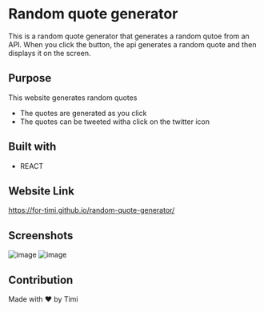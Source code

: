 
# Random quote generator
This is a random quote generator that generates a random qutoe from an API. When you click the button, the api generates a random quote and then displays it on the screen.

## Purpose
This website generates random quotes
* The quotes are generated as you click
* The quotes can be tweeted witha click on the twitter icon



## Built with
* REACT


## Website Link
https://for-timi.github.io/random-quote-generator/


## Screenshots
![image](https://user-images.githubusercontent.com/104241247/186346051-22e12c6c-ed3e-4637-aee2-e43875307978.png)
![image](https://user-images.githubusercontent.com/104241247/186338720-a97dda2a-3471-4fd8-9ea3-bf239959faba.png)

## Contribution
Made with ❤️ by Timi

